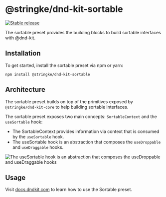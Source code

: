 # @stringke/dnd-kit-sortable

[![Stable release](https://img.shields.io/npm/v/@stringke/dnd-kit-sortable.svg)](https://npm.im/@stringke/dnd-kit-sortable)

The sortable preset provides the building blocks to build sortable interfaces with @dnd-kit.

## Installation

To get started, install the sortable preset via npm or yarn:

```
npm install @stringke/dnd-kit-sortable
```

## Architecture

The sortable preset builds on top of the primitives exposed by `@stringke/dnd-kit-core` to help building sortable interfaces.

The sortable preset exposes two main concepts: `SortableContext` and the `useSortable` hook:

- The SortableContext provides information via context that is consumed by the `useSortable` hook.
- The useSortable hook is an abstraction that composes the `useDroppable` and `useDraggable` hooks.

![The useSortable hook is an abstraction that composes the useDroppable and useDraggable hooks](/.github/assets/use-sortable.png)

## Usage

Visit [docs.dndkit.com](https://docs.dndkit.com/presets/sortable) to learn how to use the Sortable preset.
